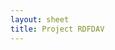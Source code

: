 ```yaml
---
layout: sheet
title: Project RDFDAV
---
```


<!--
{% remote_include https://raw.githubusercontent.com/hielsnoppe/edu-awtp-server/master/README.md %}
-->
